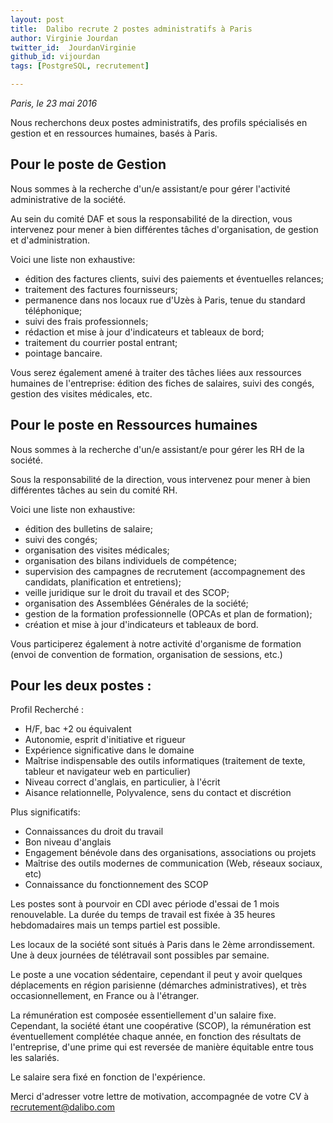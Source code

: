 ```yaml
---
layout: post
title:  Dalibo recrute 2 postes administratifs à Paris
author: Virginie Jourdan
twitter_id:  JourdanVirginie   
github_id: vijourdan
tags: [PostgreSQL, recrutement]

---
```

*Paris, le 23 mai 2016*

Nous recherchons deux postes administratifs, des profils spécialisés en gestion et en ressources humaines, basés à Paris.


<!--MORE-->

## Pour le poste de Gestion

Nous sommes à la recherche d'un/e assistant/e pour gérer l'activité administrative de la société.

Au sein du comité DAF et sous la responsabilité de la direction, vous intervenez pour mener à bien différentes tâches d'organisation, de gestion et d'administration. 

Voici une liste non exhaustive:

  * édition des factures clients, suivi des paiements et éventuelles relances;
  * traitement des factures fournisseurs;
  * permanence dans nos locaux rue d'Uzès à Paris, tenue du standard téléphonique;
  * suivi des frais professionnels;
  * rédaction et mise à jour d'indicateurs et tableaux de bord;
  * traitement du courrier postal entrant;
  * pointage bancaire.

Vous serez également amené à traiter des tâches liées aux ressources humaines de l'entreprise: édition des fiches de salaires, suivi des congés, gestion des visites médicales, etc.


## Pour le poste en Ressources humaines

Nous sommes à la recherche d'un/e assistant/e pour gérer les RH de la société.

Sous la responsabilité de la direction, vous intervenez pour mener à bien différentes tâches au sein du comité RH.

Voici une liste non exhaustive:

  * édition des bulletins de salaire;
  * suivi des congés; 
  * organisation des visites médicales;
  * organisation des bilans individuels de compétence;
  * supervision des campagnes de recrutement (accompagnement des candidats, planification et entretiens);
  * veille juridique sur le droit du travail et des SCOP;
  * organisation des Assemblées Générales de la société;
  * gestion de la formation professionnelle (OPCAs et plan de formation);
  * création et mise à jour d'indicateurs et tableaux de bord.

Vous participerez également à notre activité d'organisme de formation (envoi de convention de formation, organisation de sessions, etc.)


## Pour les deux postes :

Profil Recherché :

  * H/F, bac +2 ou équivalent
  * Autonomie, esprit d'initiative et rigueur
  * Expérience significative dans le domaine
  * Maîtrise indispensable des outils informatiques (traitement de texte, tableur et navigateur web en particulier)
  * Niveau correct d'anglais, en particulier, à l'écrit
  * Aisance relationnelle, Polyvalence, sens du contact et discrétion

Plus significatifs:

  * Connaissances du droit du travail 
  * Bon niveau d'anglais
  * Engagement bénévole dans des organisations, associations ou projets
  * Maîtrise des outils modernes de communication (Web, réseaux sociaux, etc)
  * Connaissance du fonctionnement des SCOP


Les postes sont à pourvoir en CDI avec période d'essai de 1 mois renouvelable. La durée du temps de travail est fixée à 35 heures hebdomadaires mais un temps partiel est possible.

Les locaux de la société sont situés à Paris dans le 2ème arrondissement. Une à deux journées de télétravail sont possibles par semaine.

Le poste a une vocation sédentaire, cependant il peut y avoir quelques déplacements en région parisienne (démarches administratives), et très occasionnellement, en France ou à l'étranger.

La rémunération est composée essentiellement d'un salaire fixe. Cependant, la société étant une coopérative (SCOP), la rémunération est éventuellement complétée chaque année, en fonction des résultats de l'entreprise, d'une prime qui est reversée de manière équitable entre tous les salariés.

Le salaire sera fixé en fonction de l'expérience.

Merci d'adresser votre lettre de motivation, accompagnée de votre CV à [recrutement@dalibo.com](mailto:recrutement@dalibo.com)
